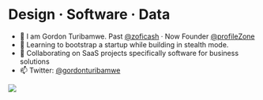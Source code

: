 
# Design · Software · Data

- 🔭 I am Gordon Turibamwe. Past [@zoficash](https://github.com/zoficash) · Now Founder [@profileZone](https://github.com/profileZone)
- 🌱 Learning to bootstrap a startup while building in stealth mode.
- 👯 Collaborating on SaaS projects specifically software for business solutions
- 📫 Twitter: [@gordonturibamwe](https://twitter.com/gordonturibamwe)

![](https://hit.yhype.me/github/profile?user_id=10664143)
